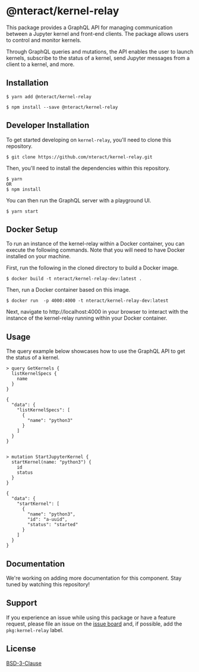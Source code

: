 # @nteract/kernel-relay

This package provides a GraphQL API for managing communication between a
Jupyter kernel and front-end clients. The package allows users to control and
monitor kernels.

Through GraphQL queries and mutations, the API enables the user to launch
kernels, subscribe to the status of a kernel, send Jupyter messages from a
client to a kernel, and more.

## Installation

```
$ yarn add @nteract/kernel-relay
```

```
$ npm install --save @nteract/kernel-relay
```

## Developer Installation

To get started developing on `kernel-relay`, you'll need to clone this repository.

```
$ git clone https://github.com/nteract/kernel-relay.git
```

Then, you'll need to install the dependencies within this repository.

```
$ yarn
OR
$ npm install
```

You can then run the GraphQL server with a playground UI.

```
$ yarn start
```

## Docker Setup

To run an instance of the kernel-relay within a Docker container, you can execute the following commands. Note that you will need to have Docker installed on your machine.

First, run the following in the cloned directory to build a Docker image.

```
$ docker build -t nteract/kernel-relay-dev:latest .
```

Then, run a Docker container based on this image.

```
$ docker run  -p 4000:4000 -t nteract/kernel-relay-dev:latest
```

Next, navigate to http://localhost:4000 in your browser to interact with the instance of the kernel-relay running within your Docker container.

## Usage

The query example below showcases how to use the GraphQL API to get the status
of a kernel.

```
> query GetKernels {
  listKernelSpecs {
    name
  }
}

{
  "data": {
    "listKernelSpecs": [
      {
        "name": "python3"
      }
    ]
  }
}


> mutation StartJupyterKernel {
  startKernel(name: "python3") {
    id
    status
  }
}

{
  "data": {
    "startKernel": [
      {
        "name": "python3",
        "id": "a-uuid",
        "status": "started"
      }
    ]
  }
}
```

## Documentation

We're working on adding more documentation for this component. Stay tuned by
watching this repository!

## Support

If you experience an issue while using this package or have a feature request,
please file an issue on the [issue board](https://github.com/nteract/nteract/issues/new/choose)
and, if possible, add the `pkg:kernel-relay` label.

## License

[BSD-3-Clause](https://choosealicense.com/licenses/bsd-3-clause/)
